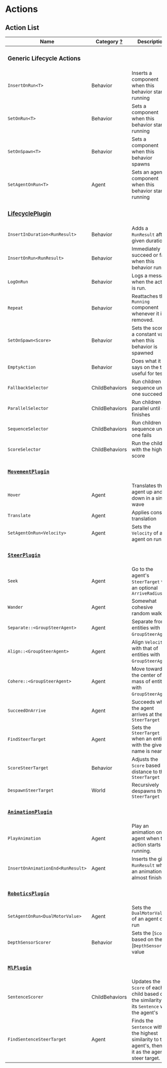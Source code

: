 # Actions

## Action List

| Name                                          | Category [?](./concepts.md#action-category) | Description                                                                                               |
| --------------------------------------------- | ------------------------------------------- | --------------------------------------------------------------------------------------------------------- |
| <h3>Generic Lifecycle Actions</h3>            |                                             |                                                                                                           |
| `InsertOnRun<T>`                              | Behavior                                    | Inserts a component when this behavior starts running                                                     |
| `SetOnRun<T>`                                 | Behavior                                    | Sets a component when this behavior starts running                                                        |
| `SetOnSpawn<T>`                               | Behavior                                    | Sets a component when this behavior spawns                                                                |
| `SetAgentOnRun<T>`                            | Agent                                       | Sets an agent's component when this behavior starts running                                               |
| <h3>[LifecyclePlugin][LifecyclePlugin]</h3>   |                                             |                                                                                                           |
| `InsertInDuration<RunResult>`                 | Behavior                                    | Adds a `RunResult` after a given duration.                                                                |
| `InsertOnRun<RunResult>`                      | Behavior                                    | Immediately succeed or fail when this behavior runs                                                       |
| `LogOnRun`                                    | Behavior                                    | Logs a message when the action is run.                                                                    |
| `Repeat`                                      | Behavior                                    | Reattaches the `Running` component whenever it is removed.                                                |
| `SetOnSpawn<Score>`                           | Behavior                                    | Sets the score to a constant value when this behavior is spawned                                          |
| `EmptyAction`                                 | Behavior                                    | Does what it says on the tin, useful for tests                                                            |
| `FallbackSelector`                            | ChildBehaviors                              | Run children in sequence until one succeeds                                                               |
| `ParallelSelector`                            | ChildBehaviors                              | Run children in parallel until one finishes                                                               |
| `SequenceSelector`                            | ChildBehaviors                              | Run children in sequence until one fails                                                                  |
| `ScoreSelector`                               | ChildBehaviors                              | Run the child with the highest score                                                                      |
| <h3>[`MovementPlugin`][MovementPlugin]</h3>   |                                             |                                                                                                           |
| `Hover`                                       | Agent                                       | Translates the agent up and down in a sine wave                                                           |
| `Translate`                                   | Agent                                       | Applies constant translation                                                                              |
| `SetAgentOnRun<Velocity>`                     | Agent                                       | Sets the `Velocity` of an agent on run                                                                    |
| <h3>[`SteerPlugin`][SteerPlugin]</h3>         |                                             |                                                                                                           |
| `Seek`                                        | Agent                                       | Go to the agent's `SteerTarget` with an optional `ArriveRadius`                                           |
| `Wander`                                      | Agent                                       | Somewhat cohesive random walk                                                                             |
| `Separate::<GroupSteerAgent>`                 | Agent                                       | Separate from entities with `GroupSteerAgent`.                                                            |
| `Align::<GroupSteerAgent>`                    | Agent                                       | Align `Velocity` with that of entities with `GroupSteerAgent`.                                            |
| `Cohere::<GroupSteerAgent>`                   | Agent                                       | Move towards the center of mass of entities with `GroupSteerAgent`.                                       |
| `SucceedOnArrive`                             | Agent                                       | Succeeds when the agent arrives at the `SteerTarget`                                                      |
| `FindSteerTarget`                             | Agent                                       | Sets the `SteerTarget` when an entity with the given name is nearby.                                      |
| `ScoreSteerTarget`                            | Behavior                                    | Adjusts the `Score` based on distance to the `SteerTarget`                                                |
| `DespawnSteerTarget`                          | World                                       | Recursively despawns the `SteerTarget`                                                                    |
| <h3>[`AnimationPlugin`][AnimationPlugin]</h3> |                                             |                                                                                                           |
| `PlayAnimation`                               | Agent                                       | Play an animation on the agent when this action starts running.                                           |
| `InsertOnAnimationEnd<RunResult>`             | Agent                                       | Inserts the given `RunResult` when an animation is almost finished.                                       |
| <h3>[`RoboticsPlugin`][RoboticsPlugin]</h3>   |                                             |                                                                                                           |
| `SetAgentOnRun<DualMotorValue>`               | Agent                                       | Sets the `DualMotorValue` of an agent on run                                                              |
| `DepthSensorScorer`                           | Behavior                                    | Sets the [`Score`] based on the [`DepthSensor`] value                                                     |
| <h3>[`MlPlugin`][MlPlugin]</h3>               |                                             |                                                                                                           |
| `SentenceScorer`                              | ChildBehaviors                              | Updates the `Score` of each child based on the similarity of its `Sentence` with the agent's              |
| `FindSentenceSteerTarget`                     | Agent                                       | Finds the `Sentence` with the highest similarity to the agent's, then set it as the agent's steer target. |

[LifecyclePlugin]:https://github.com/mrchantey/beet/blob/main/crates/beet_ecs/src/lifecycle/lifecycle_plugin.rs
[MovementPlugin]:https://github.com/mrchantey/beet/blob/main/crates/beet_core/src/movement/movement_plugin.rs
[SteerPlugin]:https://github.com/mrchantey/beet/blob/main/crates/beet_core/src/steer/steer_plugin.rs
[AnimationPlugin]:https://github.com/mrchantey/beet/blob/main/crates/beet_core/src/animation/animation_plugin.rs
[MlPlugin]:https://github.com/mrchantey/beet/blob/main/crates/beet_ml/src/ml_module/ml_plugin.rs
[RoboticsPlugin]:https://github.com/mrchantey/beet/blob/main/crates/beet_core/src/robotics/robotics_plugin.rs